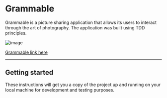 # Grammable

Grammable is a picture sharing application that allows its users to interact through the art of photography. The application was built using TDD principles.

![image](.assets/images/grammabledemo.png)

[Grammable link here](https://grammable-jeremy-hall.herokuapp.com/)

---

## Getting started

These instructions will get you a copy of the project up and running on your local machine for development and testing purposes. 